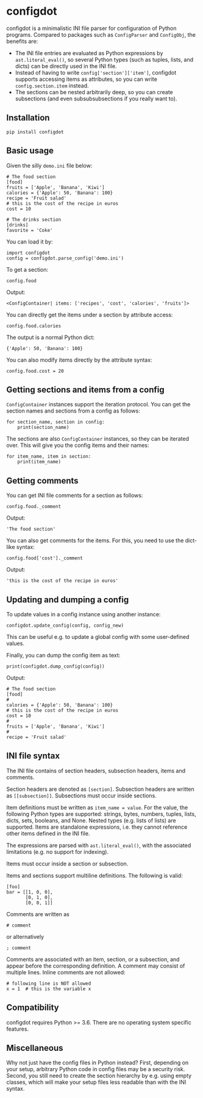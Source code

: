 # configdot

configdot is a minimalistic INI file parser for configuration of Python programs. Compared to packages such as `ConfigParser` and `ConfigObj`, the benefits are:

* The INI file entries are evaluated as Python expressions by `ast.literal_eval()`, so several Python types (such as tuples, lists, and dicts) can be directly used in the INI file.
* Instead of having to write `config['section']['item']`, configdot supports accessing items as attributes, so you can write `config.section.item` instead.
* The sections can be nested arbitrarily deep, so you can create subsections (and even subsubsubsections if you really want to).


## Installation

    pip install configdot

## Basic usage

Given the silly `demo.ini` file below:
```
# The food section
[food]
fruits = ['Apple', 'Banana', 'Kiwi']
calories = {'Apple': 50, 'Banana': 100}
recipe = 'Fruit salad'
# this is the cost of the recipe in euros
cost = 10

# The drinks section
[drinks]
favorite = 'Coke'
```

You can load it by:

    import configdot
    config = configdot.parse_config('demo.ini')

To get a section:

    config.food

Output:

    <ConfigContainer| items: ['recipes', 'cost', 'calories', 'fruits']>

You can directly get the items under a section by attribute access:

    config.food.calories

The output is a normal Python dict:

    {'Apple': 50, 'Banana': 100}

You can also modify items directly by the attribute syntax:

    config.food.cost = 20

## Getting sections and items from a config

`ConfigContainer` instances support the iteration protocol. You can get the section names and sections from a config as follows:

    for section_name, section in config:
        print(section_name)

The sections are also `ConfigContainer` instances, so they can be iterated over. This will give you the config items and their names:

    for item_name, item in section:
        print(item_name)

## Getting comments

You can get INI file comments for a section as follows:

    config.food._comment

Output:

    'The food section'

You can also get comments for the items. For this, you need to use the dict-like syntax:

    config.food['cost']._comment

Output:
    
    'this is the cost of the recipe in euros'
    
## Updating and dumping a config

To update values in a config instance using another instance:

    configdot.update_config(config, config_new)

This can be useful e.g. to update a global config with some user-defined values.
  
Finally, you can dump the config item as text:

    print(configdot.dump_config(config))

Output:

    # The food section
    [food]
    # 
    calories = {'Apple': 50, 'Banana': 100}
    # this is the cost of the recipe in euros
    cost = 10
    # 
    fruits = ['Apple', 'Banana', 'Kiwi']
    # 
    recipe = 'Fruit salad'

## INI file syntax

The INI file contains of section headers, subsection headers, items and comments.

Section headers are denoted as `[section]`. Subsection headers are written as `[[subsection]]`. Subsections must occur inside sections.

Item definitions must be written as `item_name = value`. For the value, the following Python types are supported: strings, bytes, numbers, tuples, lists, dicts, sets, booleans, and None. Nested types (e.g. lists of lists) are supported. Items are standalone expressions, i.e. they cannot reference other items defined in the INI file.

The expressions are parsed with `ast.literal_eval()`, with the associated limitations (e.g. no support for indexing). 

Items must occur inside a section or subsection.

Items and sections support multiline definitions. The following is valid:

    [foo]
    bar = [[1, 0, 0],
           [0, 1, 0],
           [0, 0, 1]]

Comments are written as 

    # comment
    
or alternatively

    ; comment
    
Comments are associated with an item, section, or a subsection, and appear before the corresponding definition. A comment may consist of multiple lines. Inline comments are not allowed:

    # following line is NOT allowed
    x = 1  # this is the variable x


## Compatibility

configdot requires Python >= 3.6. There are no operating system specific features.

## Miscellaneous

Why not just have the config files in Python instead? First, depending on your setup, arbitrary Python code in config files may be a security risk. Second, you still need to create the section hierarchy by e.g. using empty classes, which will make your setup files less readable than with the INI syntax.


